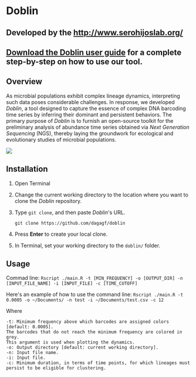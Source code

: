 # Doblin

## Developed by the <http://www.serohijoslab.org/>

## [Download the Doblin user guide](https://github.com/dagagf/doblin/blob/master/vignettes/doblin.pdf) for a complete step-by-step on how to use our tool.

## Overview

As microbial populations exhibit complex lineage dynamics, interpreting such data poses considerable challenges. In response, we developed *Doblin*, a tool designed to capture the essence of complex DNA barcoding time series by inferring their dominant and persistent behaviors. The primary purpose of *Doblin* is to furnish an open-source toolkit for the preliminary analysis of abundance time series obtained via *Next Generation Sequencing* (NGS), thereby laying the groundwork for ecological and evolutionary studies of microbial populations.

![](https://github.com/dagagf/doblin/blob/master/vignettes/images/doblin_readme.jpg?raw=true)



## Installation

1. Open Terminal
2. Change the current working directory to the location where you want to clone the *Doblin* repository.
3. Type `git clone`, and then paste *Doblin*'s URL.

    `git clone https://github.com/dagagf/doblin`

4. Press **Enter** to create your local clone.
5. In Terminal, set your working directory to the `doblin/` folder.

## Usage
Commad line:
`Rscript ./main.R -t [MIN_FREQUENCY] -o [OUTPUT_DIR] -n [INPUT_FILE_NAME] -i [INPUT_FILE] -c [TIME_CUTOFF]`

 Here's an example of how to use the command line:
`Rscript ./main.R -t 0.0005 -o ~/Documents/ -n test -i ~/Documents/test.csv -c 12`

Where
```
-t: Minimum frequency above which barcodes are assigned colors [default: 0.0005].
The barcodes that do not reach the minimum frequency are colored in grey. 
This argument is used when plotting the dynamics. 
-o: Output directory [default: current working directory].
-n: Input file name.
-i: Input file.
-c: Minimum duration, in terms of time points, for which lineages must persist to be eligible for clustering.
```



